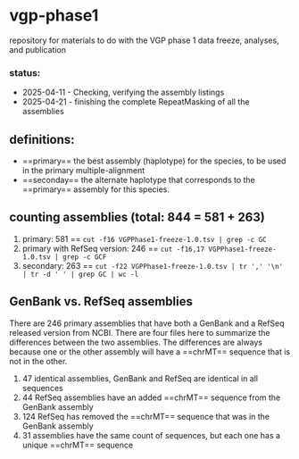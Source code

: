 # vgp-phase1
repository for materials to do with the VGP phase 1 data freeze, analyses,
and publication

### status:
- 2025-04-11 - Checking, verifying the assembly listings
- 2025-04-21 - finishing the complete RepeatMasking of all the assemblies

## definitions:
- ==primary== the best assembly (haplotype) for the species, to be used in the primary multiple-alignment
- ==seconday== the alternate haplotype that corresponds to the ==primary== assembly for this species.

## counting assemblies (total: 844 = 581 + 263)
1. primary: 581 == `cut -f16 VGPPhase1-freeze-1.0.tsv | grep -c GC`
2. primary with RefSeq version: 246 == `cut -f16,17 VGPPhase1-freeze-1.0.tsv | grep -c GCF`
3. secondary: 263 == `cut -f22 VGPPhase1-freeze-1.0.tsv | tr ',' '\n' | tr -d ' ' | grep GC | wc -l`

## GenBank vs. RefSeq assemblies

There are 246 primary assemblies that have both a GenBank and a RefSeq
released version from NCBI.  There are four files here to summarize
the differences between the two assemblies.  The differences are
always because one or the other assembly will have a ==chrMT== sequence
that is not in the other.

1. 47 identical assemblies, GenBank and RefSeq are identical in all sequences
2. 44 RefSeq assemblies have an added ==chrMT== sequence from the GenBank assembly
3. 124 RefSeq has removed the ==chrMT== sequence that was in the GenBank assembly
4. 31 assemblies have the same count of sequences, but each one has a unique ==chrMT== sequence
